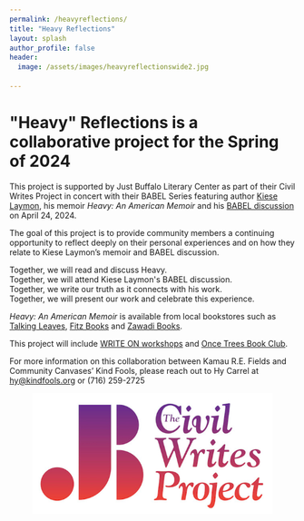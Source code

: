 ```yaml
---
permalink: /heavyreflections/
title: "Heavy Reflections"
layout: splash
author_profile: false
header:
  image: /assets/images/heavyreflectionswide2.jpg

---
```



# "Heavy" Reflections is a collaborative project for the Spring of 2024

This project is supported by Just Buffalo Literary Center as part
of their Civil Writes Project in concert with their BABEL Series
featuring author [Kiese Laymon](https://www.kieselaymon.com), his memoir
*Heavy: An American Memoir* and his [BABEL
discussion](https://www.justbuffalo.org/events/babel-kiese-laymon-2024-04-25/)
on April 24, 2024.

The goal of this project is to provide community members a continuing
opportunity to reflect deeply on their personal experiences and on how
they relate to Kiese Laymon’s memoir and BABEL discussion.

Together, we will read and discuss Heavy.<br>
Together, we will attend Kiese Laymon's BABEL discussion.<br>
Together, we write our truth as it connects with his work.<br>
Together, we will present our work and celebrate this experience.<br>

*Heavy: An American Memoir* is available from local bookstores such as [Talking Leaves](https://www.tleavesbooks.com/search/site/heavy),
[Fitz Books](https://www.fitzbooks.net) and [Zawadi Books](https://www.facebook.com/zawadibooksbflo/).

This project will include [WRITE ON workshops](/writeon/) and [Once Trees Book Club](https://www.educationtrainingcenterinc.com/groundandskypoetryseries).

For more information on this collaboration between Kamau R.E. Fields
and Community Canvases’ Kind Fools, please reach out to Hy Carrel
at hy@kindfools.org or (716) 259-2725

<figure style="max-width: 599px" class="align-center">
  <img src="/assets/images/JB-Civil-Writes-fade-white-RECT_reduced.jpg"
   alt="Civil Writes Project logo">
</figure>
